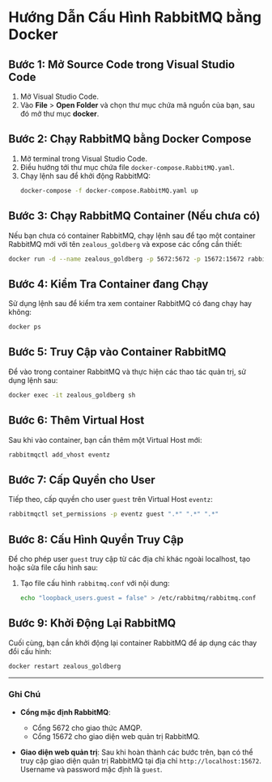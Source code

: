 
# Hướng Dẫn Cấu Hình RabbitMQ bằng Docker

## Bước 1: Mở Source Code trong Visual Studio Code

1. Mở Visual Studio Code.
2. Vào **File** > **Open Folder** và chọn thư mục chứa mã nguồn của bạn, sau đó mở thư mục **docker**.

## Bước 2: Chạy RabbitMQ bằng Docker Compose

1. Mở terminal trong Visual Studio Code.
2. Điều hướng tới thư mục chứa file `docker-compose.RabbitMQ.yaml`.
3. Chạy lệnh sau để khởi động RabbitMQ:
   ```bash
   docker-compose -f docker-compose.RabbitMQ.yaml up
   ```

## Bước 3: Chạy RabbitMQ Container (Nếu chưa có)

Nếu bạn chưa có container RabbitMQ, chạy lệnh sau để tạo một container RabbitMQ mới với tên `zealous_goldberg` và expose các cổng cần thiết:

```bash
docker run -d --name zealous_goldberg -p 5672:5672 -p 15672:15672 rabbitmq:3-management-alpine
```

## Bước 4: Kiểm Tra Container đang Chạy

Sử dụng lệnh sau để kiểm tra xem container RabbitMQ có đang chạy hay không:

```bash
docker ps
```

## Bước 5: Truy Cập vào Container RabbitMQ

Để vào trong container RabbitMQ và thực hiện các thao tác quản trị, sử dụng lệnh sau:

```bash
docker exec -it zealous_goldberg sh
```

## Bước 6: Thêm Virtual Host

Sau khi vào container, bạn cần thêm một Virtual Host mới:

```bash
rabbitmqctl add_vhost eventz
```

## Bước 7: Cấp Quyền cho User

Tiếp theo, cấp quyền cho user `guest` trên Virtual Host `eventz`:

```bash
rabbitmqctl set_permissions -p eventz guest ".*" ".*" ".*"
```

## Bước 8: Cấu Hình Quyền Truy Cập

Để cho phép user `guest` truy cập từ các địa chỉ khác ngoài localhost, tạo hoặc sửa file cấu hình sau:

1. Tạo file cấu hình `rabbitmq.conf` với nội dung:
   ```bash
   echo "loopback_users.guest = false" > /etc/rabbitmq/rabbitmq.conf
   ```

## Bước 9: Khởi Động Lại RabbitMQ

Cuối cùng, bạn cần khởi động lại container RabbitMQ để áp dụng các thay đổi cấu hình:

```bash
docker restart zealous_goldberg
```

---

### Ghi Chú

- **Cổng mặc định RabbitMQ**: 
  - Cổng 5672 cho giao thức AMQP.
  - Cổng 15672 cho giao diện web quản trị RabbitMQ.
  
- **Giao diện web quản trị**: Sau khi hoàn thành các bước trên, bạn có thể truy cập giao diện quản trị RabbitMQ tại địa chỉ `http://localhost:15672`. Username và password mặc định là `guest`.
